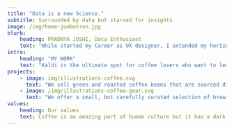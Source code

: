 ```yaml
---
title: "Data is a new Science."
subtitle: Surrounded by data but starved for insights
image: /img/home-jumbotron.jpg
blurb:
    heading: PRADNYA JOSHI, Data Enthusiast
    text: "While started my Career as UX designer, I extended my horizon by deep diving into Front end Development by mastering Javascript. I worked in MNCs to write clean readable code and then handled multiple teams and projects. However recently I thought it monotonous and decided to move into new world, the DATA WORLD."
intro:
    heading: "MY WORK"
    text: "Kaldi is the ultimate spot for coffee lovers who want to learn about their java’s origin and support the farmers that grew it. We take coffee production, roasting and brewing seriously and we’re glad to pass that knowledge to anyone."
projects:
    - image: img/illustrations-coffee.svg
      text: "We sell green and roasted coffee beans that are sourced directly from independent farmers and farm cooperatives. We’re proud to offer a variety of coffee beans grown with great care for the environment and local communities. Check our post or contact us directly for current availability."
    - image: /img/illustrations-coffee-gear.svg
      text: "We offer a small, but carefully curated selection of brewing gear and tools for every taste and experience level. No matter if you roast your own beans or just bought your first french press, you’ll find a gadget to fall in love with in our shop."
values:
    heading: Our values
    text: Coffee is an amazing part of human culture but it has a dark side too – one of colonialism and mindless abuse of natural resources and human lives. We want to turn this around and return the coffee trade to the drink’s exhilarating, empowering and unifying nature.
---
```


